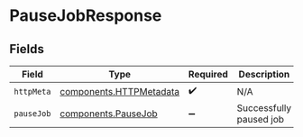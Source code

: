 # PauseJobResponse


## Fields

| Field                                                              | Type                                                               | Required                                                           | Description                                                        |
| ------------------------------------------------------------------ | ------------------------------------------------------------------ | ------------------------------------------------------------------ | ------------------------------------------------------------------ |
| `httpMeta`                                                         | [components.HTTPMetadata](../../models/components/httpmetadata.md) | :heavy_check_mark:                                                 | N/A                                                                |
| `pauseJob`                                                         | [components.PauseJob](../../models/components/pausejob.md)         | :heavy_minus_sign:                                                 | Successfully paused job                                            |